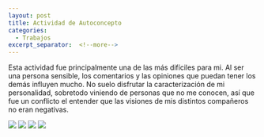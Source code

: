 ```yaml
---
layout: post
title: Actividad de Autoconcepto
categories:
  - Trabajos
excerpt_separator:  <!--more-->
---
```

Esta actividad fue principalmente una de las más difíciles para mi. Al ser una persona sensible, los comentarios y las opiniones que puedan tener los demás influyen mucho. No suelo disfrutar la caracterización de mi personalidad, sobretodo viniendo de personas que no me conocen, así que fue un conflicto el entender que las visiones de mis distintos compañeros no eran negativas.

![](https://64.media.tumblr.com/35c87449fdf682db764d52d5db0e1b20/a67b318ab0a13ccb-a0/s540x810/1937d3438ba94d9b6550a3c0a89000291a0d191a.pnj)
![](https://64.media.tumblr.com/dc72ab687203694dd129f95abf0aa5fd/f5db3ef9f96528f4-78/s540x810/5acd402f3ef51b00a77cdd79e57da51b917d2d0e.pnj)
![](https://64.media.tumblr.com/a966f1e1e634b31d34377321fd742793/d636b7fab914d614-26/s640x960/30ff54983e35aefc3b910056c825b6ef2c96c334.jpg)
![](https://64.media.tumblr.com/636c8dfeffeb90137d360dc995f8a7d1/46b06cb4824c8f05-5a/s640x960/46834ebc0ec1a3a50f47c99973e8aeed77f82677.jpg)